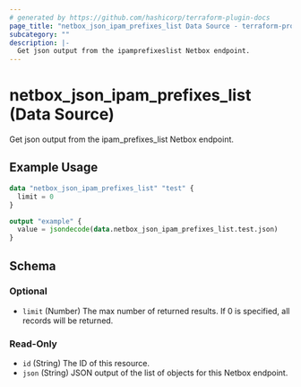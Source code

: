 ```yaml
---
# generated by https://github.com/hashicorp/terraform-plugin-docs
page_title: "netbox_json_ipam_prefixes_list Data Source - terraform-provider-netbox"
subcategory: ""
description: |-
  Get json output from the ipamprefixeslist Netbox endpoint.
---
```


# netbox_json_ipam_prefixes_list (Data Source)

Get json output from the ipam_prefixes_list Netbox endpoint.

## Example Usage

```terraform
data "netbox_json_ipam_prefixes_list" "test" {
  limit = 0
}

output "example" {
  value = jsondecode(data.netbox_json_ipam_prefixes_list.test.json)
}
```

<!-- schema generated by tfplugindocs -->
## Schema

### Optional

- `limit` (Number) The max number of returned results. If 0 is specified, all records will be returned.

### Read-Only

- `id` (String) The ID of this resource.
- `json` (String) JSON output of the list of objects for this Netbox endpoint.


